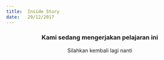 ```yaml
---
title:  Inside Story
date:   29/12/2017
---
```


### <center>Kami sedang mengerjakan pelajaran ini</center>
<center>Silahkan kembali lagi nanti</center>
